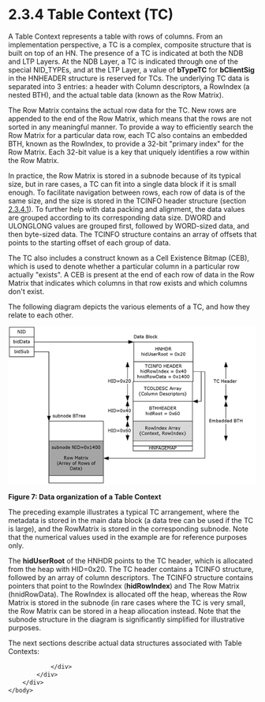 <html dir="LTR" xmlns:mshelp="http://msdn.microsoft.com/mshelp" xmlns:ddue="http://ddue.schemas.microsoft.com/authoring/2003/5" xmlns:xlink="http://www.w3.org/1999/xlink" xmlns:tool="http://www.microsoft.com/tooltip">
    <head>
        <meta http-equiv="Content-Type" content="text/html; CHARSET=utf-8"></meta>
        <meta name="save" content="history"></meta>
        <title>2.3.4 Table Context (TC)</title>
        <xml>
            <mshelp:toctitle title="2.3.4 Table Context (TC)"></mshelp:toctitle>
            <mshelp:rltitle title="[MS-PST]: Table Context (TC)"></mshelp:rltitle>
            <mshelp:keyword index="A" term="5e48be0d-a75a-4918-a277-50408ff96740"></mshelp:keyword>
            <mshelp:attr name="DCSext.ContentType" value="open specification"></mshelp:attr>
            <mshelp:attr name="AssetID" value="5e48be0d-a75a-4918-a277-50408ff96740"></mshelp:attr>
            <mshelp:attr name="TopicType" value="kbRef"></mshelp:attr>
            <mshelp:attr name="DCSext.Title" value="[MS-PST]: Table Context (TC)" />
        </xml>
    </head>
    <body>
        <div id="header">
            <h1 class="heading">2.3.4 Table Context (TC)</h1>
        </div>
        <div id="mainSection">
            <div id="mainBody">
                <div id="allHistory" class="saveHistory"></div>
                <div id="sectionSection0" class="section" name="collapseableSection">
                    

<p>A Table Context represents a table with rows of columns.
From an implementation perspective, a TC is a complex, composite structure that
is built on top of an HN. The presence of a TC is indicated at both the NDB and
LTP Layers. At the NDB Layer, a TC is indicated through one of the special
NID_TYPEs, and at the LTP Layer, a value of <b>bTypeTC</b> for <b>bClientSig</b>
in the HNHEADER structure is reserved for TCs. The underlying TC data is
separated into 3 entries: a header with Column descriptors, a RowIndex (a
nested BTH), and the actual table data (known as the Row Matrix).</p>

<p>The Row Matrix contains the actual row data for the TC. New
rows are appended to the end of the Row Matrix, which means that the rows are
not sorted in any meaningful manner. To provide a way to efficiently search the
Row Matrix for a particular data row, each TC also contains an embedded BTH,
known as the RowIndex, to provide a 32-bit &quot;primary index&quot; for the
Row Matrix. Each 32-bit value is a key that uniquely identifies a row within
the Row Matrix.</p>

<p>In practice, the Row Matrix is stored in a subnode because
of its typical size, but in rare cases, a TC can fit into a single data block
if it is small enough. To facilitate navigation between rows, each row of data
is of the same size, and the size is stored in the TCINFO header structure
(section <a href="45b3a0c5-d6d6-4e02-aebf-13766ff693f0.htm">2.3.4.1</a>). To
further help with data packing and alignment, the data values are grouped
according to its corresponding data size. DWORD and ULONGLONG values are
grouped first, followed by WORD-sized data, and then byte-sized data. The
TCINFO structure contains an array of offsets that points to the starting
offset of each group of data.</p>

<p>The TC also includes a construct known as a Cell Existence
Bitmap (CEB), which is used to denote whether a particular column in a particular
row actually &quot;exists&quot;. A CEB is present at the end of each row of
data in the Row Matrix that indicates which columns in that row exists and
which columns don't exist. </p>

<p>The following diagram depicts the various elements of a TC,
and how they relate to each other.</p>

<p><img id="MS-PST_pict1aa9de10-7cdb-4c9d-9c92-16f3472911f2.png" src="MS-PST_files/image007.png" alt="Data organization of a Table Context" title="Data organization of a Table Context"></p>

<p><b>Figure 7: Data organization of a Table Context</b></p>

<p>The preceding example illustrates a typical TC arrangement,
where the metadata is stored in the main data block (a data tree can be used if
the TC is large), and the RowMatrix is stored in the corresponding subnode.
Note that the numerical values used in the example are for reference purposes
only.</p>

<p>The <b>hidUserRoot</b> of the HNHDR points to the TC header,
which is allocated from the heap with HID=0x20. The TC header contains a TCINFO
structure, followed by an array of column descriptors. The TCINFO structure
contains pointers that point to the RowIndex (<b>hidRowIndex</b>) and The Row
Matrix (hnidRowData). The RowIndex is allocated off the heap, whereas the Row
Matrix is stored in the subnode (in rare cases where the TC is very small, the
Row Matrix can be stored in a heap allocation instead. Note that the subnode
structure in the diagram is significantly simplified for illustrative purposes.</p>

<p>The next sections describe actual data structures associated
with Table Contexts:</p>


                </div>
            </div>
        </div>
    </body>
</html>